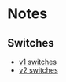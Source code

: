 # Notes

## Switches

 - [v1 switches](https://wooting.io/product/lekker-switch-linear60?Size=12+pack)
 - [v2 switches](https://wooting.io/product/lekker-switch-linear60?Size=12+pack)

